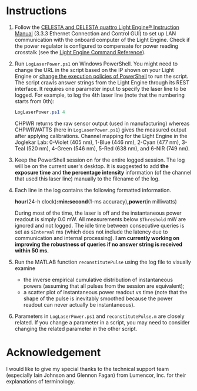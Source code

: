 # Instructions
1. Follow the [CELESTA and CELESTA quattro Light Engine® Instruction Manual](https://cms.lumencor.com/system/uploads/fae/file/asset/48/57-10015-F_Celesta_09092021.pdf) (3.3.3 Ethernet Connection and Control GUI) to set up LAN communication with the onboard computer of the Light Engine. Check if the power regulator is configured to compensate for power reading crosstalk (see the [Light Engine Command Reference](https://cms.lumencor.com/system/uploads/fae/file/asset/120/57-10018.pdf)).

2. Run ``LogLaserPower.ps1`` on Windows PowerShell. You might need to change the URL in the script based on the IP shown on your Light Engine or [change the execution policies of PowerShell](https://docs.microsoft.com/en-us/powershell/module/microsoft.powershell.core/about/about_execution_policies) to run the script. The script crawls answer strings from the Light Engine through its REST interface. It requires one parameter input to specify the laser line to be logged. For example, to log the 4th laser line (note that the numbering starts from 0th):
   ```PowerShell
   LogLaserPower.ps1 4
   ```
   CHPWR returns the raw sensor output (used in manufacturing) whereas CHPWRWATTS (here in ``LogLaserPower.ps1``) gives the measured output after applying calibrations. Channel mapping for the Light Engine in the Joglekar Lab: 0-Violet (405 nm), 1-Blue (446 nm), 2-Cyan (477 nm), 3-Teal (520 nm), 4-Green (546 nm), 5-Red (638 nm), and 6-NIR (749 nm).

3. Keep the PowerShell session on for the entire logged session. The log will be on the current user's desktop. It is suggested to add **the exposure time** and **the percentage intensity** information (of the channel that used this laser line) manually to the filename of the log.

4. Each line in the log contains the following formatted information.

   **hour**(24-h clock)**:min:second**(1-ms accuracy)**,power**(in milliwatts)
   
   During most of the time, the laser is off and the instantaneous power readout is simply 0.0 mW. All measurements below ``$Threshold`` mW are ignored and not logged. The idle time between consecutive queries is set as ``$Interval`` ms (which does not include the latency due to communication and internal processing). **I am currently working on improving the robustness of queries if no answer string is received within 50 ms.**

5. Run the MATLAB function ``reconstitutePulse`` using the log file to visually examine
   - the inverse empirical cumulative distribution of instantaneous powers (assuming that all pulses from the session are equivalent);
   - a scatter plot of instantaneous power readout vs time (note that the shape of the pulse is inevitably smoothed because the power readout can never actually be instantaneous).

6. Parameters in ``LogLaserPower.ps1`` and ``reconstitutePulse.m`` are closely related. If you change a parameter in a script, you may need to consider changing the related parameter in the other script.
# Acknowledgement
I would like to give my special thanks to the technical support team (especially Iain Johnson and Glennon Fagan) from Lumencor, Inc. for their explanations of terminology.
